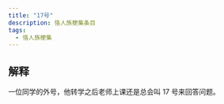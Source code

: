 ```yaml
---
title: "17号"
description: 恪人族梗集条目
tags:
  - 恪人族梗集
---
```


## 解释

一位同学的外号，他转学之后老师上课还是总会叫 17 号来回答问题。
